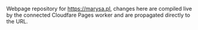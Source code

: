 Webpage repository for https://marysa.pl, changes here are compiled live by the connected Cloudfare Pages worker and are propagated directly to the URL.
